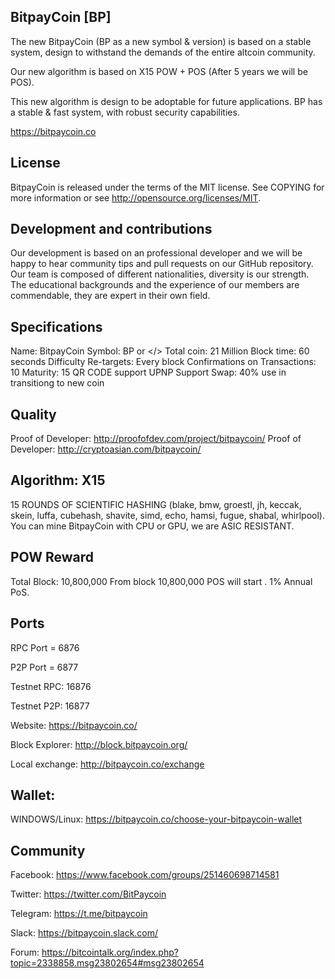 ## BitpayCoin [BP]

The new BitpayCoin (BP as a new symbol & version) is based on a stable system, design to withstand the demands of the entire altcoin community.

Our new algorithm is based on X15 POW + POS (After 5 years we will be POS).

This new algorithm is design to be adoptable for future applications. BP has a stable & fast system, with robust security capabilities.

https://bitpaycoin.co

## License

BitpayCoin is released under the terms of the MIT license. See COPYING for more information or see http://opensource.org/licenses/MIT.

## Development and contributions

Our development is based on an professional developer and we will be happy to hear community tips and pull requests on our GitHub repository. Our team is composed of different nationalities, diversity is our strength. The educational backgrounds and the experience of our members are  commendable, they are expert in their own field. 

## Specifications

Name: BitpayCoin
Symbol: BP or </>
Total coin: 21 Million 
Block time: 60 seconds 
Difficulty Re-targets: Every block Confirmations on Transactions: 10 
Maturity: 15
QR CODE support
UPNP Support
Swap: 40% use in transitiong to new coin


## Quality

Proof of Developer: http://proofofdev.com/project/bitpaycoin/
Proof of Developer: http://cryptoasian.com/bitpaycoin/

## Algorithm: X15

15 ROUNDS OF SCIENTIFIC HASHING (blake, bmw, groestl, jh, keccak, skein, luffa, cubehash, shavite, simd, echo, hamsi, fugue, shabal, whirlpool). You can mine BitpayCoin with CPU or GPU, we are ASIC RESISTANT.

## POW Reward
Total Block: 10,800,000 
From block 10,800,000 POS will start . 1% Annual PoS.

## Ports

RPC Port = 6876

P2P Port = 6877

Testnet RPC: 16876

Testnet P2P: 16877 

Website: https://bitpaycoin.co/

Block Explorer: http://block.bitpaycoin.org/

Local exchange: http://bitpaycoin.co/exchange

## Wallet:
 
WINDOWS/Linux: https://bitpaycoin.co/choose-your-bitpaycoin-wallet

## Community

Facebook: https://www.facebook.com/groups/251460698714581

Twitter: https://twitter.com/BitPaycoin

Telegram: https://t.me/bitpaycoin

Slack: https://bitpaycoin.slack.com/

Forum: https://bitcointalk.org/index.php?topic=2338858.msg23802654#msg23802654

